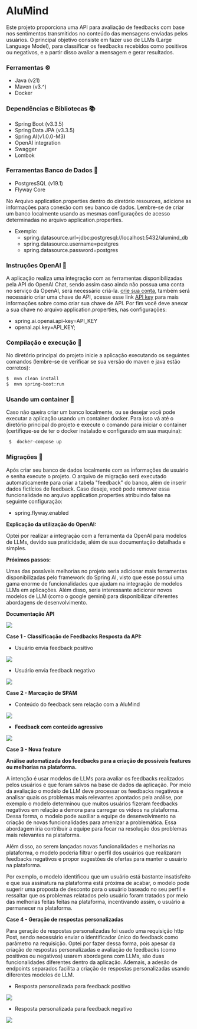 # AluMind
Este projeto proporciona uma API para avaliação de feedbacks com base nos sentimentos transmitidos no conteúdo das mensagens enviadas pelos usuários. O principal objetivo consiste em fazer uso de LLMs (Large Language Model), para classificar os feedbacks recebidos como positivos ou negativos, e a partir disso avaliar a mensagem e gerar resultados.
  ### Ferramentas ⚙️
  - Java (v21)
  - Maven (v3.^)
  - Docker
  ### Dependências e Bibliotecas 📚
  -  Spring Boot (v3.3.5)
  -  Spring Data JPA (v3.3.5)
  -  Spring AI(v1.0.0-M3)
  - OpenAI integration
  - Swagger
  - Lombok
  ### Ferramentas Banco de Dados 🏦
  - PostgresSQL (v19.1)
  - Flyway Core
  
  No Arquivo application.properties dentro do diretório resources, adicione as informações para conexão com seu banco de dados. Lembre-se de criar um banco localmente usando as mesmas configurações de acesso determinadas no arquivo application.properties.
  - Exemplo:
      - spring.datasource.url=jdbc:postgresql://localhost:5432/alumind_db
      - spring.datasource.username=postgres
      - spring.datasource.password=postgres
      
  ### Instruções OpenAI 🤖
A aplicação realiza uma integração com as ferramentas disponibilizadas pela API do OpenAI Chat, sendo assim caso ainda não possua uma conta no serviço da OpenAI, será necessário criá-la. [crie sua conta](https://auth.openai.com/authorize?audience=https%3A%2F%2Fapi.openai.com%2Fv1&auth0Client=eyJuYW1lIjoiYXV0aDAtc3BhLWpzIiwidmVyc2lvbiI6IjEuMjEuMCJ9&client_id=DRivsnm2Mu42T3KOpqdtwB3NYviHYzwD&device_id=9076a0de-c5c3-43cb-9b24-c91f82566242&issuer=https%3A%2F%2Fauth.openai.com&max_age=0&nonce=dWwwOXlHaHpXaXA0TjYwdERvY25icWVJMzd2ZVhFVU9TZTg3RjBzSTJkZw%3D%3D&redirect_uri=https%3A%2F%2Fplatform.openai.com%2Fauth%2Fcallback&response_mode=query&response_type=code&scope=openid+profile+email+offline_access&screen_hint=signup&state=Q0VON21QRjZWakdhUEJMRUJPVkJ2ZHI0fnFUSEc5STh2N1BiNHJZbUtnVQ%3D%3D&flow=treatment), também será necessário criar uma chave de API, acesse esse link [API key](https://platform.openai.com/api-keys) para mais informações sobre como criar sua chave de API. Por fim você deve anexar a sua chave no arquivo application.properties, nas configurações:
  - spring.ai.openai.api-key=API_KEY
  - openai.api.key=API_KEY;
  ### Compilação e execução 🚀
  No diretório principal do projeto inicie a aplicação executando os seguintes comandos (lembre-se de verificar se sua versão do maven e java estão corretos): 
  ```bash
  $  mvn clean install
  $  mvn spring-boot:run
  ```
### Usando um container 🐋
Caso não queira criar um banco localmente, ou se desejar você pode executar a aplicação usando um container docker. Para isso vá até o diretório principal do projeto e execute 
o comando para iniciar o container (certifique-se de ter o docker instalado e configurado em sua maquina):
 ```bash
  $  docker-compose up
  ```
### Migrações 📂
Após criar seu banco de dados localmente com as informações de usuário e senha execute o projeto. O arquivo de migração será executado automaticamente para criar a tabela "feedback" do banco, além de inserir dados fictícios de feedback. 
Caso deseje, você pode remover essa funcionalidade no arquivo application.properties atribuindo false na seguinte configuração: 
  - spring.flyway.enabled

**Explicação da utilização do OpenAI:**

Optei por realizar a integração com a ferramenta da OpenAI para modelos de LLMs, devido sua praticidade, além de sua documentação detalhada e simples.

**Próximos passos:**

Umas das possíveis melhorias no projeto seria adicionar mais ferramentas disponibilizadas pelo framework do Spring AI, visto que esse possui uma gama enorme de funcionalidades que ajudam na integração de modelos LLMs em aplicações. Além disso, seria interessante adicionar novos modelos de LLM (como o google gemini) para disponibilizar diferentes abordagens de desenvolvimento.

**Documentação API**

![](Aspose.Words.6dc9dd38-457e-4056-a8d8-41fa41c596fd.001.jpeg)

**Case 1 - Classificação de Feedbacks Resposta da API:**

- Usuário envia feedback positivo

![](Aspose.Words.6dc9dd38-457e-4056-a8d8-41fa41c596fd.002.jpeg)

- Usuário envia feedback negativo

![](Aspose.Words.6dc9dd38-457e-4056-a8d8-41fa41c596fd.003.jpeg)

**Case 2 - Marcação de SPAM**

- Conteúdo do feedback sem relação com a AluMind

![](Aspose.Words.6dc9dd38-457e-4056-a8d8-41fa41c596fd.004.jpeg)

- **Feedback com conteúdo agressivo**

![](Aspose.Words.6dc9dd38-457e-4056-a8d8-41fa41c596fd.005.jpeg)

**Case 3 - Nova feature**

**Análise automatizada dos feedbacks para a criação de possíveis features ou melhorias na plataforma.**

A intenção é usar modelos de LLMs para avaliar os feedbacks realizados pelos usuários e que foram salvos na base de dados da aplicação. Por meio da avaliação o modelo de LLM deve processar os feedbacks negativos e analisar quais os problemas mais relevantes apontados pela análise, por exemplo o modelo determinou que muitos usuários fizeram feedbacks negativos em relação a demora para carregar os vídeos na plataforma. Dessa forma, o modelo pode auxiliar a equipe de desenvolvimento na criação de novas funcionalidades para amenizar a problemática. Essa abordagem iria contribuir a equipe para focar na resolução dos problemas mais relevantes na plataforma.

Além disso, ao serem lançadas novas funcionalidades e melhorias na plataforma, o modelo poderia filtrar o perfil dos usuários que realizaram feedbacks negativos e propor sugestões de ofertas para manter o usuário na plataforma.

Por exemplo, o modelo identificou que um usuário está bastante insatisfeito e que sua assinatura na plataforma está próxima de acabar, o modelo pode sugerir uma proposta de desconto para o usuário baseado no seu perfil e ressaltar que os problemas relatados pelo usuário foram tratados por meio das melhorias feitas feitas na plataforma, incentivando assim, o usuário a permanecer na plataforma.

**Case 4 - Geração de respostas personalizadas**

Para geração de respostas personalizadas foi usado uma requisição http Post, sendo necessário enviar o identificador único do feedback como parâmetro na requisição. Optei por fazer dessa forma, pois apesar da criação de respostas personalizadas e avaliação de feedbacks (como positivos ou negativos) usarem abordagens com LLMs, são duas funcionalidades diferentes dentro da aplicação. Ademais, a adesão de endpoints separados facilita a criação de respostas personalizadas usando diferentes modelos de LLM.

- Resposta personalizada para feedback positivo

![](Aspose.Words.6dc9dd38-457e-4056-a8d8-41fa41c596fd.006.jpeg)

- Resposta personalizada para feedback negativo

![](Aspose.Words.6dc9dd38-457e-4056-a8d8-41fa41c596fd.007.jpeg)



  



